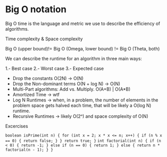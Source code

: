 # Big O notation

Big O time is the language and metric we use to describe the efficiency of algorithms.

Time complexity & Space complexity

Big O (upper bound)!= Big O (Omega, lower bound) != Big O (Theta, both)

We can describe the runtime for an algorithm in three main ways:

1.- Best case
2.- Worst case
3.- Expected case

- Drop the constants O(2N) -> O(N)
- Drop the Non-dominant terms O(N + log N) -> O(N)
- Multi-Part algorithms: Add vs. Multiply. O(A+B) | O(A*B)
- Amortized Time -> wtf
- Log N Runtimes -> when, in a problem, the number of elements in the problem space gets halved each time, that will be likely a O(log N) runtime.
- Recursive Runtimes -> likely O(2ⁿ) and space complexity of O(N)

Excercises

`
boolean isPrime(int n) {
	for (int x = 2; x * x <= n; x++) {
		if (n % x == 0) {
			return false;
		}
	}
	return true;
}
`
`
int factorial(int n) {
    if (n < 0) {
        return -1;
    } else if (n == 0) {
        return 1;
    } else {
        return n * factorial(n - 1);
    }
}
`
